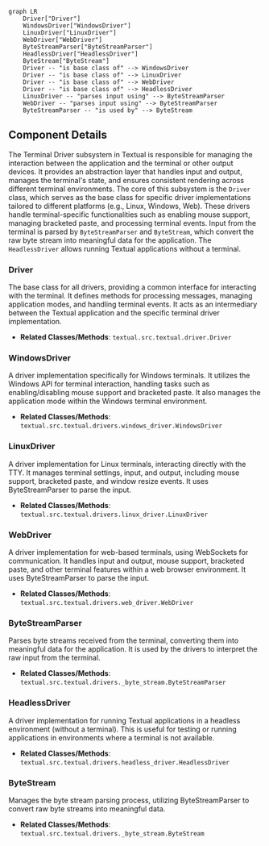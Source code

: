 ```mermaid
graph LR
    Driver["Driver"]
    WindowsDriver["WindowsDriver"]
    LinuxDriver["LinuxDriver"]
    WebDriver["WebDriver"]
    ByteStreamParser["ByteStreamParser"]
    HeadlessDriver["HeadlessDriver"]
    ByteStream["ByteStream"]
    Driver -- "is base class of" --> WindowsDriver
    Driver -- "is base class of" --> LinuxDriver
    Driver -- "is base class of" --> WebDriver
    Driver -- "is base class of" --> HeadlessDriver
    LinuxDriver -- "parses input using" --> ByteStreamParser
    WebDriver -- "parses input using" --> ByteStreamParser
    ByteStreamParser -- "is used by" --> ByteStream
```

## Component Details

The Terminal Driver subsystem in Textual is responsible for managing the interaction between the application and the terminal or other output devices. It provides an abstraction layer that handles input and output, manages the terminal's state, and ensures consistent rendering across different terminal environments. The core of this subsystem is the `Driver` class, which serves as the base class for specific driver implementations tailored to different platforms (e.g., Linux, Windows, Web). These drivers handle terminal-specific functionalities such as enabling mouse support, managing bracketed paste, and processing terminal events. Input from the terminal is parsed by `ByteStreamParser` and `ByteStream`, which convert the raw byte stream into meaningful data for the application. The `HeadlessDriver` allows running Textual applications without a terminal.

### Driver
The base class for all drivers, providing a common interface for interacting with the terminal. It defines methods for processing messages, managing application modes, and handling terminal events. It acts as an intermediary between the Textual application and the specific terminal driver implementation.
- **Related Classes/Methods**: `textual.src.textual.driver.Driver`

### WindowsDriver
A driver implementation specifically for Windows terminals. It utilizes the Windows API for terminal interaction, handling tasks such as enabling/disabling mouse support and bracketed paste. It also manages the application mode within the Windows terminal environment.
- **Related Classes/Methods**: `textual.src.textual.drivers.windows_driver.WindowsDriver`

### LinuxDriver
A driver implementation for Linux terminals, interacting directly with the TTY. It manages terminal settings, input, and output, including mouse support, bracketed paste, and window resize events. It uses ByteStreamParser to parse the input.
- **Related Classes/Methods**: `textual.src.textual.drivers.linux_driver.LinuxDriver`

### WebDriver
A driver implementation for web-based terminals, using WebSockets for communication. It handles input and output, mouse support, bracketed paste, and other terminal features within a web browser environment. It uses ByteStreamParser to parse the input.
- **Related Classes/Methods**: `textual.src.textual.drivers.web_driver.WebDriver`

### ByteStreamParser
Parses byte streams received from the terminal, converting them into meaningful data for the application. It is used by the drivers to interpret the raw input from the terminal.
- **Related Classes/Methods**: `textual.src.textual.drivers._byte_stream.ByteStreamParser`

### HeadlessDriver
A driver implementation for running Textual applications in a headless environment (without a terminal). This is useful for testing or running applications in environments where a terminal is not available.
- **Related Classes/Methods**: `textual.src.textual.drivers.headless_driver.HeadlessDriver`

### ByteStream
Manages the byte stream parsing process, utilizing ByteStreamParser to convert raw byte streams into meaningful data.
- **Related Classes/Methods**: `textual.src.textual.drivers._byte_stream.ByteStream`
